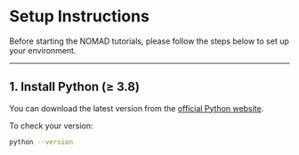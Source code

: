 # Setup Instructions

Before starting the NOMAD tutorials, please follow the steps below to set up your environment.

---

## 1. Install Python (≥ 3.8)

You can download the latest version from the [official Python website](https://www.python.org/downloads/).

To check your version:

```bash
python --version
